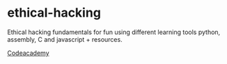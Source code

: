 # ethical-hacking

Ethical hacking fundamentals for fun using different learning tools python, assembly, C and javascript + resources.

[Codeacademy](https://www.codecademy.com/learn/introduction-to-cybersecurity/modules/intro-cybersecurity-what-is-cybersecurity/cheatsheet)
